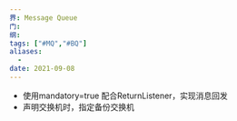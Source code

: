 ```yaml
---
界: Message Queue
门: 
纲: 
tags: ["#MQ","#BQ"]
aliases:
  - 
date: 2021-09-08
---
```

-   使用mandatory=true 配合ReturnListener，实现消息回发
-   声明交换机时，指定备份交换机